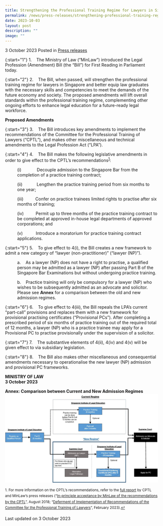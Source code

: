 ```yaml
---
title: Strengthening the Professional Training Regime for Lawyers in Singapore
permalink: /news/press-releases/strengthening-professional-training-regime-for-lawyers-sg/
date: 2023-10-03
layout: post
description: ""
image: ""
---
```

3 October 2023 Posted in [Press releases](/news/press-releases)

{:start="1"}
1.&nbsp;&nbsp;&nbsp; The Ministry of Law (“MinLaw”) introduced the Legal Profession (Amendment) Bill (the “Bill”) for First Reading in Parliament today.

{:start="2"}
2.&nbsp;&nbsp;&nbsp; The Bill, when passed, will strengthen the professional training regime for lawyers in Singapore and better equip law graduates with the necessary skills and competencies to meet the demands of the future economy and society. The proposed amendments will lift overall standards within the professional training regime, complementing other ongoing efforts to enhance legal education for a future-ready legal workforce.

**Proposed Amendments**

{:start="3"}
3.&nbsp;&nbsp;&nbsp; The Bill introduces key amendments to implement the recommendations of the Committee for the Professional Training of Lawyers (“CPTL”), and makes other miscellaneous and technical amendments to the Legal Profession Act (“LPA”).

{:start="4"}
4.&nbsp;&nbsp;&nbsp; The Bill makes the following legislative amendments in order to give effect to the CPTL’s recommendations<sup><a href="#fn1" id="ref1">1</a></sup>:

<p style="margin-left: 40px">(i)&nbsp;&nbsp;&nbsp;&nbsp;&nbsp;&nbsp;&nbsp;&nbsp;&nbsp;&nbsp;&nbsp;&nbsp; Decouple admission to the Singapore Bar from the completion of a practice training contract;</p>

<p style="margin-left: 40px">(ii)&nbsp;&nbsp;&nbsp;&nbsp;&nbsp;&nbsp;&nbsp;&nbsp;&nbsp;&nbsp;&nbsp; Lengthen the practice training period from six months to one year;</p>

<p style="margin-left: 40px">(iii)&nbsp;&nbsp;&nbsp;&nbsp;&nbsp;&nbsp;&nbsp;&nbsp;&nbsp; Confer on practice trainees limited rights to practise after six months of training;</p>

<p style="margin-left: 40px">(iv)&nbsp;&nbsp;&nbsp;&nbsp;&nbsp;&nbsp;&nbsp;&nbsp;&nbsp; Permit up to three months of the practice training contract to be completed at approved in-house legal departments of approved corporations; and</p>

<p style="margin-left: 40px">(v)&nbsp;&nbsp;&nbsp;&nbsp;&nbsp;&nbsp;&nbsp;&nbsp;&nbsp;&nbsp; Introduce a moratorium for practice training contract applications.</p>

{:start="5"}
5.&nbsp;&nbsp;&nbsp; To give effect to 4(i), the Bill creates a new framework to admit a new category of “lawyer (non-practitioner)” (“lawyer (NP)”).

<p style="margin-left: 40px">a.&nbsp;&nbsp;&nbsp; As a lawyer (NP) does not have a right to practise, a qualified person may be admitted as a lawyer (NP) after passing Part B of the Singapore Bar Examinations but without undergoing practice training.</p>

<p style="margin-left: 40px">b.&nbsp;&nbsp;&nbsp; Practice training will only be compulsory for a lawyer (NP) who wishes to be subsequently admitted as an advocate and solicitor. Please see <b>Annex</b> for a comparison between the old and new admission regimes.</p>

{:start="6"}
6.&nbsp;&nbsp;&nbsp; To give effect to 4(iii), the Bill repeals the LPA’s current “part-call” provisions and replaces them with a new framework for provisional practising certificates (“Provisional PCs”). After completing a prescribed period of six months of practice training out of the required total of 12 months, a lawyer (NP) who is a practice trainee may apply for a Provisional PC to practise provisionally under the supervision of a solicitor.

{:start="7"}
7.&nbsp;&nbsp;&nbsp; The substantive elements of 4(ii), 4(iv) and 4(v) will be given effect to via subsidiary legislation.

{:start="8"}
8.&nbsp;&nbsp;&nbsp; The Bill also makes other miscellaneous and consequential amendments necessary to operationalise the new lawyer (NP) admission and provisional PC frameworks.


**MINISTRY OF LAW**
<br>**3 October 2023**

**Annex: Comparison between Current and New Admission Regimes**
![](/images/news/press-releases/2023/comparison.png)


<p><sup id="fn1">1. For more information on the CPTL’s recommendations, refer to the <a href="http://www.judiciary.gov.sg/docs/default-source/default-document-library/law_reports.pdf?sfvrsn=eeea2aa9_0">full report</a> by CPTL and MinLaw’s press releases (“<a href="https://www.mlaw.gov.sg/news/press-releases/law-ministry-accepts-recommendations-to-strengthen-professional">In-principle acceptance by MinLaw of the recommendations by the CPTL</a>”, August 2018; “<a href="https://www.mlaw.gov.sg/news/press-releases/2023-02-28-deferment-of-implementation-recommendations-cptl/">Deferment of Implementation of Recommendations of the Committee for the Professional Training of Lawyers</a>”, February 2023).<a href="#ref1" title="Jump back to footnote 1 in the text.">↩</a></sup></p>


<p class="right-side-updated">Last updated on 3 October 2023</p>